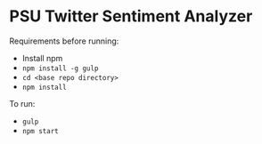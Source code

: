 # PSU Twitter Sentiment Analyzer

Requirements before running:
- Install npm
- `npm install -g gulp`
- `cd <base repo directory>`
- `npm install`


To run:
- `gulp`
- `npm start`
